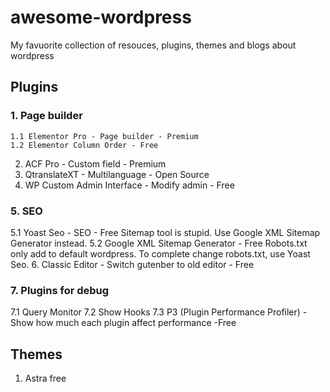 # awesome-wordpress
My favuorite collection of resouces, plugins, themes and blogs about wordpress

## Plugins
### 1. Page builder
    1.1 Elementor Pro - Page builder - Premium
    1.2 Elementor Column Order - Free
2. ACF Pro - Custom field - Premium
3. QtranslateXT - Multilanguage - Open Source
4. WP Custom Admin Interface - Modify admin - Free
### 5. SEO
 5.1 Yoast Seo - SEO - Free
    Sitemap tool is stupid. Use Google XML Sitemap Generator instead.
 5.2 Google XML Sitemap Generator - Free
    Robots.txt only add to default wordpress. To complete change robots.txt, use Yoast Seo.
6. Classic Editor - Switch gutenber to old editor - Free
### 7. Plugins for debug
 7.1 Query Monitor
 7.2 Show Hooks
 7.3 P3 (Plugin Performance Profiler) - Show how much each plugin affect performance -Free

## Themes
1. Astra free
